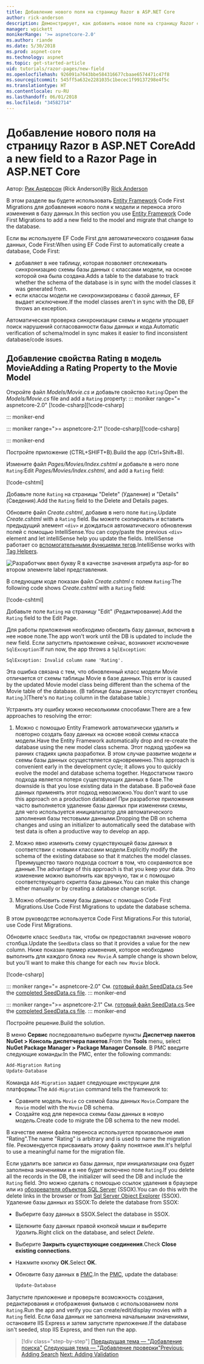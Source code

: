 ```yaml
---
title: Добавление нового поля на страницу Razor в ASP.NET Core
author: rick-anderson
description: Демонстрирует, как добавить новое поле на страницу Razor с помощью Entity Framework Core
manager: wpickett
monikerRange: '>= aspnetcore-2.0'
ms.author: riande
ms.date: 5/30/2018
ms.prod: aspnet-core
ms.technology: aspnet
ms.topic: get-started-article
uid: tutorials/razor-pages/new-field
ms.openlocfilehash: 926091a7643bbe584316677cbaae6574471c47f8
ms.sourcegitcommit: 545ff5a632e2281035c1becec1f99137298e4f5c
ms.translationtype: HT
ms.contentlocale: ru-RU
ms.lasthandoff: 06/01/2018
ms.locfileid: "34582714"
---
```

# <a name="add-a-new-field-to-a-razor-page-in-aspnet-core"></a><span data-ttu-id="e755d-103">Добавление нового поля на страницу Razor в ASP.NET Core</span><span class="sxs-lookup"><span data-stu-id="e755d-103">Add a new field to a Razor Page in ASP.NET Core</span></span>

<span data-ttu-id="e755d-104">Автор: [Рик Андерсон](https://twitter.com/RickAndMSFT) (Rick Anderson)</span><span class="sxs-lookup"><span data-stu-id="e755d-104">By [Rick Anderson](https://twitter.com/RickAndMSFT)</span></span>

<span data-ttu-id="e755d-105">В этом разделе вы будете использовать [Entity Framework](https://docs.microsoft.com/ef/core/get-started/aspnetcore/new-db) Code First Migrations для добавления нового поля к модели и переноса этого изменения в базу данных.</span><span class="sxs-lookup"><span data-stu-id="e755d-105">In this section you use [Entity Framework](https://docs.microsoft.com/ef/core/get-started/aspnetcore/new-db) Code First Migrations to add a new field to the model and migrate that change to the database.</span></span>

<span data-ttu-id="e755d-106">Если вы используете EF Code First для автоматического создания базы данных, Code First:</span><span class="sxs-lookup"><span data-stu-id="e755d-106">When using EF Code First to automatically create a database, Code First:</span></span>

* <span data-ttu-id="e755d-107">добавляет в нее таблицу, которая позволяет отслеживать синхронизацию схемы базы данных с классами модели, на основе которой она была создана.</span><span class="sxs-lookup"><span data-stu-id="e755d-107">Adds a table to the database to track whether the schema of the database is in sync with the model classes it was generated from.</span></span>
* <span data-ttu-id="e755d-108">если классы модели не синхронизированы с базой данных, EF выдает исключение.</span><span class="sxs-lookup"><span data-stu-id="e755d-108">If the model classes aren't in sync with the DB, EF throws an exception.</span></span> 

<span data-ttu-id="e755d-109">Автоматическая проверка синхронизации схемы и модели упрощает поиск нарушений согласованности базы данных и кода.</span><span class="sxs-lookup"><span data-stu-id="e755d-109">Automatic verification of schema/model in sync makes it easier to find inconsistent database/code issues.</span></span>

## <a name="adding-a-rating-property-to-the-movie-model"></a><span data-ttu-id="e755d-110">Добавление свойства Rating в модель Movie</span><span class="sxs-lookup"><span data-stu-id="e755d-110">Adding a Rating Property to the Movie Model</span></span>

<span data-ttu-id="e755d-111">Откройте файл *Models/Movie.cs* и добавьте свойство `Rating`:</span><span class="sxs-lookup"><span data-stu-id="e755d-111">Open the *Models/Movie.cs* file and add a `Rating` property:</span></span>
::: moniker range="= aspnetcore-2.0"
<span data-ttu-id="e755d-112">[!code-csharp[](razor-pages-start/sample/RazorPagesMovie/Models/MovieDateRating.cs?highlight=11&range=7-18)]</span><span class="sxs-lookup"><span data-stu-id="e755d-112">[!code-csharp[](razor-pages-start/sample/RazorPagesMovie/Models/MovieDateRating.cs?highlight=11&range=7-18)]</span></span>

::: moniker-end

::: moniker range=">= aspnetcore-2.1"
<span data-ttu-id="e755d-113">[!code-csharp[](razor-pages-start/sample/RazorPagesMovie21/Models/MovieDateRating.cs?highlight=13&name=snippet)]</span><span class="sxs-lookup"><span data-stu-id="e755d-113">[!code-csharp[](razor-pages-start/sample/RazorPagesMovie21/Models/MovieDateRating.cs?highlight=13&name=snippet)]</span></span>

::: moniker-end

<span data-ttu-id="e755d-114">Постройте приложение (CTRL+SHIFT+B).</span><span class="sxs-lookup"><span data-stu-id="e755d-114">Build the app (Ctrl+Shift+B).</span></span>

<span data-ttu-id="e755d-115">Измените файл *Pages/Movies/Index.cshtml* и добавьте в него поле `Rating`:</span><span class="sxs-lookup"><span data-stu-id="e755d-115">Edit *Pages/Movies/Index.cshtml*, and add a `Rating` field:</span></span>

[!code-cshtml[](razor-pages-start/sample/RazorPagesMovie/Pages/Movies/Index.cshtml?highlight=40-42,61-63)]

<span data-ttu-id="e755d-116">Добавьте поле `Rating` на страницы "Delete" (Удаление) и "Details" (Сведения).</span><span class="sxs-lookup"><span data-stu-id="e755d-116">Add the `Rating` field to the Delete and Details pages.</span></span>

<span data-ttu-id="e755d-117">Обновите файл *Create.cshtml*, добавив в него поле `Rating`.</span><span class="sxs-lookup"><span data-stu-id="e755d-117">Update *Create.cshtml* with a `Rating` field.</span></span> <span data-ttu-id="e755d-118">Вы можете скопировать и вставить предыдущий элемент `<div>` и дождаться автоматического обновления полей с помощью IntelliSense.</span><span class="sxs-lookup"><span data-stu-id="e755d-118">You can copy/paste the previous `<div>` element and let intelliSense help you update the fields.</span></span> <span data-ttu-id="e755d-119">IntelliSense работает со [вспомогательными функциями тегов](xref:mvc/views/tag-helpers/intro).</span><span class="sxs-lookup"><span data-stu-id="e755d-119">IntelliSense works with [Tag Helpers](xref:mvc/views/tag-helpers/intro).</span></span>

![Разработчик ввел букву R в качестве значения атрибута asp-for во втором элементе label представления.](new-field/_static/cr.png)

<span data-ttu-id="e755d-123">В следующем коде показан файл *Create.cshtml* с полем `Rating`:</span><span class="sxs-lookup"><span data-stu-id="e755d-123">The following code shows *Create.cshtml* with a `Rating` field:</span></span>

[!code-cshtml[](razor-pages-start/sample/RazorPagesMovie/Pages/Movies/Create.cshtml?highlight=36-40)]

<span data-ttu-id="e755d-124">Добавьте поле `Rating` на страницу "Edit" (Редактирование).</span><span class="sxs-lookup"><span data-stu-id="e755d-124">Add the `Rating` field to the Edit Page.</span></span>

<span data-ttu-id="e755d-125">Для работы приложения необходимо обновить базу данных, включив в нее новое поле.</span><span class="sxs-lookup"><span data-stu-id="e755d-125">The app won't work until the DB is updated to include the new field.</span></span> <span data-ttu-id="e755d-126">Если запустить приложение сейчас, возникнет исключение `SqlException`:</span><span class="sxs-lookup"><span data-stu-id="e755d-126">If run now, the app throws a `SqlException`:</span></span>

```
SqlException: Invalid column name 'Rating'.
```

<span data-ttu-id="e755d-127">Эта ошибка связана с тем, что обновленный класс модели Movie отличается от схемы таблицы Movie в базе данных.</span><span class="sxs-lookup"><span data-stu-id="e755d-127">This error is caused by the updated Movie model class being different than the schema of the Movie table of the database.</span></span> <span data-ttu-id="e755d-128">(В таблице базы данных отсутствует столбец `Rating`.)</span><span class="sxs-lookup"><span data-stu-id="e755d-128">(There's no `Rating` column in the database table.)</span></span>

<span data-ttu-id="e755d-129">Устранить эту ошибку можно несколькими способами:</span><span class="sxs-lookup"><span data-stu-id="e755d-129">There are a few approaches to resolving the error:</span></span>

1. <span data-ttu-id="e755d-130">Можно с помощью Entity Framework автоматически удалить и повторно создать базу данных на основе новой схемы класса модели.</span><span class="sxs-lookup"><span data-stu-id="e755d-130">Have the Entity Framework automatically drop and re-create the database using  the new model class schema.</span></span> <span data-ttu-id="e755d-131">Этот подход удобен на ранних стадиях цикла разработки. В этом случае развитие модели и схемы базы данных осуществляется одновременно.</span><span class="sxs-lookup"><span data-stu-id="e755d-131">This approach is convenient early in the development cycle; it allows you to quickly evolve the model and database schema together.</span></span> <span data-ttu-id="e755d-132">Недостатком такого подхода является потеря существующих данных в базе.</span><span class="sxs-lookup"><span data-stu-id="e755d-132">The downside is that you lose existing data in the database.</span></span> <span data-ttu-id="e755d-133">В рабочей базе данных применять этот подход невозможно.</span><span class="sxs-lookup"><span data-stu-id="e755d-133">You don't want to use this approach on a production database!</span></span> <span data-ttu-id="e755d-134">При разработке приложения часто выполняется удаление базы данных при изменении схемы, для чего используется инициализатор для автоматического заполнения базы тестовыми данными.</span><span class="sxs-lookup"><span data-stu-id="e755d-134">Dropping the DB on schema changes and using an initializer to automatically seed the database with test data is often a productive way to develop an app.</span></span>

2. <span data-ttu-id="e755d-135">Можно явно изменить схему существующей базы данных в соответствии с новыми классами модели.</span><span class="sxs-lookup"><span data-stu-id="e755d-135">Explicitly modify the schema of the existing database so that it matches the model classes.</span></span> <span data-ttu-id="e755d-136">Преимущество такого подхода состоит в том, что сохраняются все данные.</span><span class="sxs-lookup"><span data-stu-id="e755d-136">The advantage of this approach is that you keep your data.</span></span> <span data-ttu-id="e755d-137">Это изменение можно выполнить как вручную, так и с помощью соответствующего скрипта базы данных.</span><span class="sxs-lookup"><span data-stu-id="e755d-137">You can make this change either manually or by creating a database change script.</span></span>

3. <span data-ttu-id="e755d-138">Можно обновить схему базы данных с помощью Code First Migrations.</span><span class="sxs-lookup"><span data-stu-id="e755d-138">Use Code First Migrations to update the database schema.</span></span>

<span data-ttu-id="e755d-139">В этом руководстве используется Code First Migrations.</span><span class="sxs-lookup"><span data-stu-id="e755d-139">For this tutorial, use Code First Migrations.</span></span>

<span data-ttu-id="e755d-140">Обновите класс `SeedData` так, чтобы он предоставлял значение нового столбца.</span><span class="sxs-lookup"><span data-stu-id="e755d-140">Update the `SeedData` class so that it provides a value for the new column.</span></span> <span data-ttu-id="e755d-141">Ниже показан пример изменения, которое необходимо выполнить для каждого блока `new Movie`.</span><span class="sxs-lookup"><span data-stu-id="e755d-141">A sample change is shown below, but you'll want to make this change for each `new Movie` block.</span></span>

[!code-csharp[](razor-pages-start/sample/RazorPagesMovie/Models/SeedDataRating.cs?name=snippet1&highlight=8)]

::: moniker range="= aspnetcore-2.0"
<span data-ttu-id="e755d-142">См. [готовый файл SeedData.cs](https://github.com/aspnet/Docs/blob/master/aspnetcore/tutorials/razor-pages/razor-pages-start/sample/RazorPagesMovie/Models/SeedDataRating.cs).</span><span class="sxs-lookup"><span data-stu-id="e755d-142">See the [completed SeedData.cs file](https://github.com/aspnet/Docs/blob/master/aspnetcore/tutorials/razor-pages/razor-pages-start/sample/RazorPagesMovie/Models/SeedDataRating.cs).</span></span>
::: moniker-end

::: moniker range=">= aspnetcore-2.1"
<span data-ttu-id="e755d-143">См. [готовый файл SeedData.cs](https://github.com/aspnet/Docs/blob/master/aspnetcore/tutorials/razor-pages/razor-pages-start/sample/RazorPagesMovie21/Models/SeedDataRating.cs).</span><span class="sxs-lookup"><span data-stu-id="e755d-143">See the [completed SeedData.cs file](https://github.com/aspnet/Docs/blob/master/aspnetcore/tutorials/razor-pages/razor-pages-start/sample/RazorPagesMovie21/Models/SeedDataRating.cs).</span></span>
::: moniker-end

<span data-ttu-id="e755d-144">Постройте решение.</span><span class="sxs-lookup"><span data-stu-id="e755d-144">Build the solution.</span></span>

<a name="pmc"></a> <span data-ttu-id="e755d-145">В меню **Сервис** последовательно выберите пункты **Диспетчер пакетов NuGet > Консоль диспетчера пакетов**.</span><span class="sxs-lookup"><span data-stu-id="e755d-145">From the **Tools** menu, select **NuGet Package Manager > Package Manager Console**.</span></span>
<span data-ttu-id="e755d-146">В PMC введите следующие команды:</span><span class="sxs-lookup"><span data-stu-id="e755d-146">In the PMC, enter the following commands:</span></span>

```powershell
Add-Migration Rating
Update-Database
```

<span data-ttu-id="e755d-147">Команда `Add-Migration` задает следующие инструкции для платформы:</span><span class="sxs-lookup"><span data-stu-id="e755d-147">The `Add-Migration` command tells the framework to:</span></span>

* <span data-ttu-id="e755d-148">Сравните модель `Movie` со схемой базы данных `Movie`.</span><span class="sxs-lookup"><span data-stu-id="e755d-148">Compare the `Movie` model with the `Movie` DB schema.</span></span>
* <span data-ttu-id="e755d-149">Создайте код для переноса схемы базы данных в новую модель.</span><span class="sxs-lookup"><span data-stu-id="e755d-149">Create code to migrate the DB schema to the new model.</span></span>

<span data-ttu-id="e755d-150">В качестве имени файла переноса используется произвольное имя "Rating".</span><span class="sxs-lookup"><span data-stu-id="e755d-150">The name "Rating" is arbitrary and is used to name the migration file.</span></span> <span data-ttu-id="e755d-151">Рекомендуется присваивать этому файлу понятное имя.</span><span class="sxs-lookup"><span data-stu-id="e755d-151">It's helpful to use a meaningful name for the migration file.</span></span>

<a name="ssox"></a> <span data-ttu-id="e755d-152">Если удалить все записи из базы данных, при инициализации она будет заполнена значениями и в нее будет включено поле `Rating`.</span><span class="sxs-lookup"><span data-stu-id="e755d-152">If you delete all the records in the DB, the initializer will seed the DB and include the `Rating` field.</span></span> <span data-ttu-id="e755d-153">Это можно сделать с помощью ссылок удаления в браузере или из [обозревателя объектов SQL Server](xref:tutorials/razor-pages/sql#ssox) (SSOX).</span><span class="sxs-lookup"><span data-stu-id="e755d-153">You can do this with the delete links in the browser or from [Sql Server Object Explorer](xref:tutorials/razor-pages/sql#ssox) (SSOX).</span></span> <span data-ttu-id="e755d-154">Удаление базы данных из SSOX:</span><span class="sxs-lookup"><span data-stu-id="e755d-154">To delete the database from SSOX:</span></span>

* <span data-ttu-id="e755d-155">Выберите базу данных в SSOX.</span><span class="sxs-lookup"><span data-stu-id="e755d-155">Select the database in SSOX.</span></span>
* <span data-ttu-id="e755d-156">Щелкните базу данных правой кнопкой мыши и выберите *Удалить*.</span><span class="sxs-lookup"><span data-stu-id="e755d-156">Right click on the database, and select *Delete*.</span></span>
* <span data-ttu-id="e755d-157">Выберите **Закрыть существующие соединения**.</span><span class="sxs-lookup"><span data-stu-id="e755d-157">Check **Close existing connections**.</span></span>
* <span data-ttu-id="e755d-158">Нажмите кнопку **ОК**.</span><span class="sxs-lookup"><span data-stu-id="e755d-158">Select **OK**.</span></span>
* <span data-ttu-id="e755d-159">Обновите базу данных в [PMC](xref:tutorials/razor-pages/new-field#pmc).</span><span class="sxs-lookup"><span data-stu-id="e755d-159">In the [PMC](xref:tutorials/razor-pages/new-field#pmc), update the database:</span></span>

  ```powershell
  Update-Database
  ```

<span data-ttu-id="e755d-160">Запустите приложение и проверьте возможность создания, редактирования и отображения фильмов с использованием поля `Rating`.</span><span class="sxs-lookup"><span data-stu-id="e755d-160">Run the app and verify you can create/edit/display movies with a `Rating` field.</span></span> <span data-ttu-id="e755d-161">Если база данных не заполнена начальными значениями, остановите IIS Express и затем запустите приложение.</span><span class="sxs-lookup"><span data-stu-id="e755d-161">If the database isn't seeded, stop IIS Express, and then run the app.</span></span>

> [!div class="step-by-step"]
> <span data-ttu-id="e755d-162">[Предыдущая тема — "Добавление поиска"](xref:tutorials/razor-pages/search)
> [Следующая тема — "Добавление проверки"](xref:tutorials/razor-pages/validation)</span><span class="sxs-lookup"><span data-stu-id="e755d-162">[Previous: Adding Search](xref:tutorials/razor-pages/search)
[Next: Adding Validation](xref:tutorials/razor-pages/validation)</span></span>
